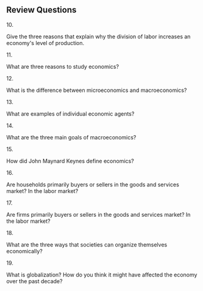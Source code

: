 ## Review Questions

10\.

Give the three reasons that explain why the division of labor increases
an economy's level of production.

11\.

What are three reasons to study economics?

12\.

What is the difference between microeconomics and macroeconomics?

13\.

What are examples of individual economic agents?

14\.

What are the three main goals of macroeconomics?

15\.

How did John Maynard Keynes define economics?

16\.

Are households primarily buyers or sellers in the goods and services
market? In the labor market?

17\.

Are firms primarily buyers or sellers in the goods and services market?
In the labor market?

18\.

What are the three ways that societies can organize themselves
economically?

19\.

What is globalization? How do you think it might have affected the
economy over the past decade?
